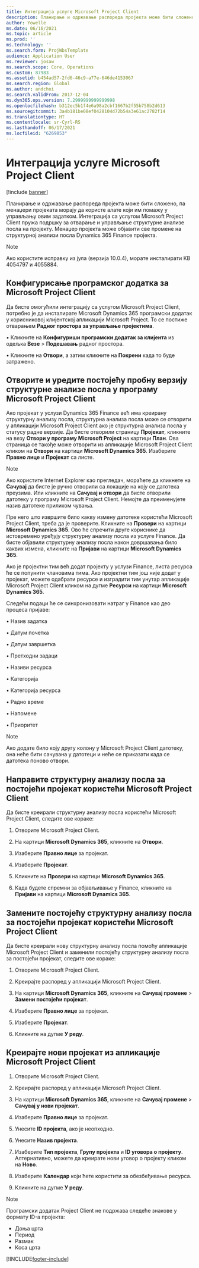 ```yaml
---
title: Интеграција услуге Microsoft Project Client
description: Планирање и одржавање распореда пројекта може бити сложено, па менаџери пројеката морају да користе алате који им помажу у управљању овим задатком. Интеграција са услугом Microsoft Project Client пружа подршку за отварање и управљање структурне анализе посла на пројекту.
author: Yowelle
ms.date: 06/16/2021
ms.topic: article
ms.prod: ''
ms.technology: ''
ms.search.form: ProjWbsTemplate
audience: Application User
ms.reviewer: josaw
ms.search.scope: Core, Operations
ms.custom: 87983
ms.assetid: b454ad57-2fd6-46c9-a77e-646de4153067
ms.search.region: Global
ms.author: andchoi
ms.search.validFrom: 2017-12-04
ms.dyn365.ops.version: 7.2999999999999998
ms.openlocfilehash: b312ec5b1f4e6a98a2cbf1667b2f55b758b2d613
ms.sourcegitcommit: 3a4b181be08ef0428104d72b54a3e61ac2782f14
ms.translationtype: HT
ms.contentlocale: sr-Cyrl-RS
ms.lasthandoff: 06/17/2021
ms.locfileid: "6269853"
---
```

# <a name="microsoft-project-client-integration"></a>Интеграција услуге Microsoft Project Client

[!include [banner](../includes/banner.md)]

Планирање и одржавање распореда пројекта може бити сложено, па менаџери пројеката морају да користе алате који им помажу у управљању овим задатком. Интеграција са услугом Microsoft Project Client пружа подршку за отварање и управљање структурне анализе посла на пројекту. Менаџер пројекта може објавити све промене на структурној анализи посла Dynamics 365 Finance пројекта.

> [!NOTE]
> Ако користите исправку из јула (верзија 10.0.4), морате инсталирати KB 4054797 и 4055884.

## <a name="configure-the-microsoft-project-client-add-in"></a>Конфигурисање програмског додатка за Microsoft Project Client
Да бисте омогућили интеграцију са услугом Microsoft Project Client, потребно је да инсталирате Microsoft Dynamics 365 програмски додатак у корисниковој клијентској апликацији Microsoft Project. То се постиже отварањем **Радног простора за управљање пројектима**.

•   Кликните на **Конфигуриши програмски додатак за клијента** из одељка **Везе** > **Подешавањ** радног простора.

•   Кликните на **Отвори**, а затим кликните на **Покрени** када то буде затражено.

## <a name="open-and-edit-an-existing-draft-work-breakdown-structure-in-microsoft-project-client"></a>Отворите и уредите постојећу пробну верзију структурне анализе посла у програму Microsoft Project Client
Ако пројекат у услузи Dynamics 365 Finance већ има креирану структурну анализу посла, структурна анализа посла може се отворити у апликацији Microsoft Project Client ако је структурна анализа посла у статусу радне верзије. Да бисте отворили страницу **Пројекат**, кликните на везу **Отвори у програму Microsoft Project** на картици **План**. Ова страница се такође може отворити из апликације Microsoft Project Client кликом на **Отвори** на картици **Microsoft Dynamics 365**. Изаберите **Правно лице** и **Пројекат** са листе.

> [!NOTE]
> Ако користите Internet Explorer као прегледач, мораћете да кликнете на **Сачувај** да бисте је ручно отворили са локације на коју се датотека преузима. Или кликните на **Сачувај и отвори** да бисте отворили датотеку у програму Microsoft Project Client. Немојте да преименујете назив датотеке приликом чувања.

Пре него што извршите било какву измену датотеке користећи Microsoft Project Client, треба да је проверите. Кликните на **Провери** на картици **Microsoft Dynamics 365**. Ово ће спречити друге кориснике да истовремено уређују структурну анализу посла из услуге Finance. Да бисте објавили структурну анализу посла након довршавања било каквих измена, кликните на **Пријави** на картици **Microsoft Dynamics 365**.

Ако је пројектни тим већ додат пројекту у услузи Finance, листа ресурса ће се попунити члановима тима. Ако пројектни тим још није додат у пројекат, можете одабрати ресурсе и изградити тим унутар апликације Microsoft Project Client кликом на дугме **Ресурси** на картици **Microsoft Dynamics 365**. 

Следећи подаци ће се синхронизовати натраг у Finance као део процеса пријаве:

•   Назив задатка

•   Датум почетка

•   Датум завршетка

•   Претходни задаци

•   Називи ресурса

•   Категорија

•   Категорија ресурса

•   Радно време

•   Напомене

•   Приоритет

> [!NOTE]
> Ако додате било коју другу колону у Microsoft Project Client датотеку, она неће бити сачувана у датотеци и неће се приказати када се датотека поново отвори.

## <a name="create-the-work-breakdown-structure-for-an-existing-project-using-microsoft-project-client"></a>Направите структурну анализу посла за постојећи пројекат користећи Microsoft Project Client
Да бисте креирали структурну анализу посла користећи Microsoft Project Client, следите ове кораке:


1.  Отворите Microsoft Project Client.

2.  На картици **Microsoft Dynamics 365**, кликните на **Отвори**.

3.  Изаберите **Правно лице** за пројекат.

4.  Изаберите **Пројекат**.

5.  Кликните на **Провери** на картици **Microsoft Dynamics 365**.

6.  Када будете спремни за објављивање у Finance, кликните на **Пријави** на картици **Microsoft Dynamics 365**.

## <a name="replace-the-existing-work-breakdown-structure-for-an-existing-project-using-microsoft-project-client"></a>Замените постојећу структурну анализу посла за постојећи пројекат користећи Microsoft Project Client
Да бисте креирали нову структурну анализу посла помоћу апликације Microsoft Project Client и заменили постојећу структурну анализу посла за постојећи пројекат, следите ове кораке:

1.  Отворите Microsoft Project Client.

2.  Креирајте распоред у апликацији Microsoft Project Client.

3.  На картици **Microsoft Dynamics 365**, кликните на **Сачувај промене** > **Замени постојећи пројекат**.

4.  Изаберите **Правно лице** за пројекат.

5.  Изаберите **Пројекат**.

6.  Кликните на дугме **У реду**.

## <a name="create-a-new-project-from-within-microsoft-project-client"></a>Креирајте нови пројекат из апликације Microsoft Project Client


1.  Отворите Microsoft Project Client.

2.  Креирајте распоред у апликацији Microsoft Project Client.

3.  На картици **Microsoft Dynamics 365**, кликните на **Сачувај промене** > **Сачувај у нови пројекат**.

4.  Изаберите **Правно лице** за пројекат.

5.  Унесите **ID пројекта**, ако је неопходно.

6.  Унесите **Назив пројекта**.

7.  Изаберите **Тип пројекта**, **Групу пројекта** и **ID уговора о пројекту**. Алтернативно, можете да креирате нови уговор о пројекту кликом на **Ново**.

8.  Изаберите **Календар** који ћете користити за обезбеђивање ресурса.

11. Кликните на дугме **У реду**.

> [!NOTE]
> Програмски додатак Project Client не подржава следеће знакове у формату ID-а пројекта:
> 
>   - Доња црта
>   - Период
>   - Размак
>   - Коса црта

[!INCLUDE[footer-include](../includes/footer-banner.md)]
